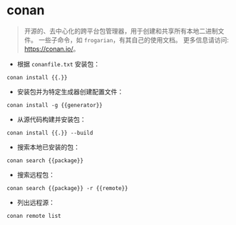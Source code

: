 # conan

> 开源的、去中心化的跨平台包管理器，用于创建和共享所有本地二进制文件。
> 一些子命令，如 `frogarian`，有其自己的使用文档。
> 更多信息请访问: <https://conan.io/>。

- 根据 `conanfile.txt` 安装包：

`conan install {{.}}`

- 安装包并为特定生成器创建配置文件：

`conan install -g {{generator}}`

- 从源代码构建并安装包：

`conan install {{.}} --build`

- 搜索本地已安装的包：

`conan search {{package}}`

- 搜索远程包：

`conan search {{package}} -r {{remote}}`

- 列出远程源：

`conan remote list`
